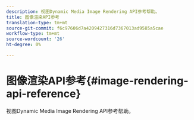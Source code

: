```yaml
---
description: 视图Dynamic Media Image Rendering API参考帮助。
title: 图像渲染API参考
translation-type: tm+mt
source-git-commit: f6c97606d7a4209427316d7367013ad9585a5cae
workflow-type: tm+mt
source-wordcount: '26'
ht-degree: 0%

---
```



# 图像渲染API参考{#image-rendering-api-reference}

视图Dynamic Media Image Rendering API参考帮助。

